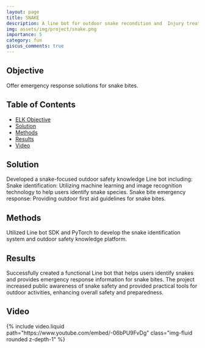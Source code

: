 ```yaml
---
layout: page
title: SNAKE
description: A line bot for outdoor snake recondition and  Injury treatment.
img: assets/img/project/snake.png
importance: 5
category: fun
giscus_comments: true
---
```


## Objective

Offer emergency response solutions for snake bites.

## Table of Contents

- [ELK Objective](oObjective)
- [Solution](#solution)
- [Methods](#methods)
- [Results](#results)
- [Video](#video)

## Solution

Developed a snake-focused outdoor safety knowledge Line bot including:
Snake identification: Utilizing machine learning and image recognition technology to help users identify snake species.
Snake bite emergency response: Providing outdoor first aid guidelines for snake bites.

## Methods

Utilized Line bot SDK and PyTorch to develop the snake identification system and outdoor safety knowledge platform.

## Results

Successfully created a functional Line bot that helps users identify snakes and provides emergency response information for snake bites.
The project increased public awareness of snake safety and provided practical tools for outdoor activities, enhancing overall safety and preparedness.

## Video

<div class="row mt-3">
    <div class="col-sm mt-3 mt-md-0">
        {% include video.liquid path="https://www.youtube.com/embed/-06bPU9FvDg" class="img-fluid rounded z-depth-1" %}
    </div>
</div>
